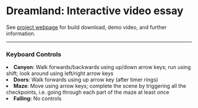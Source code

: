 <h1> Dreamland: Interactive video essay</h1>
See <a href="https://ccrma.stanford.edu/~jjmills/Repo/Dreamland.html">project webpage</a> for build download, demo video, and further information.

------------
<h3> Keyboard Controls </h3>
<li><strong>Canyon</strong>: Walk forwards/backwards using up/down arrow keys; run using
shift; look around using left/right arrow keys</li>
<li><strong>Doors</strong>: Walk forwards using up arrow key (after timer rings)</li>
<li><strong>Maze</strong>: Move using arrow keys; complete the scene by triggering all the
checkpoints, i.e. going through each part of the maze at least once</li>
<li><strong>Falling:</strong> No controls</li>